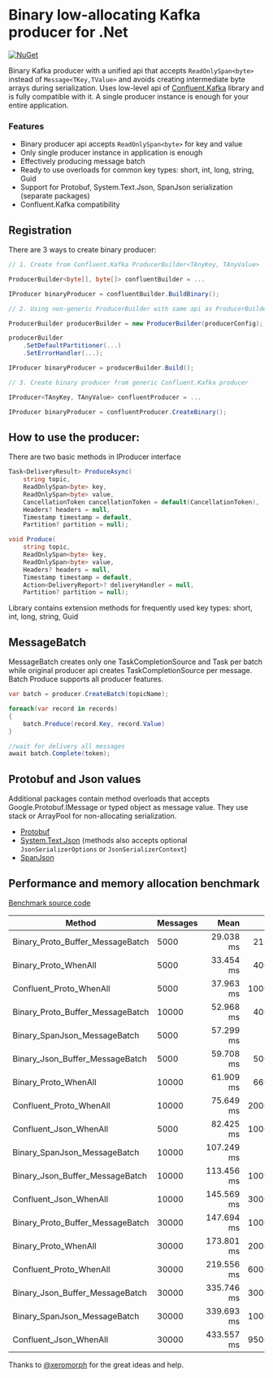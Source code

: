 # Binary low-allocating Kafka producer for .Net #

[![NuGet](https://img.shields.io/nuget/v/Eventso.KafkaProducer.svg)](https://www.nuget.org/packages/Eventso.KafkaProducer/)

Binary Kafka producer with a unified api that accepts `ReadOnlySpan<byte>` instead of `Message<TKey,TValue>` and avoids creating intermediate byte arrays during serialization. Uses low-level api of [Confluent.Kafka](https://github.com/confluentinc/confluent-kafka-dotnet) library and is fully compatible with it. A single producer instance is enough for your entire application.


### Features ###
* Binary producer api accepts `ReadOnlySpan<byte>` for key and value
* Only single producer instance in application is enough
* Effectively producing message batch
* Ready to use overloads for common key types: short, int, long, string, Guid
* Support for Protobuf, System.Text.Json, SpanJson serialization (separate packages)
* Confluent.Kafka compatibility

## Registration
There are 3 ways to create binary producer:
```csharp
// 1. Create from Confluent.Kafka ProducerBuilder<TAnyKey, TAnyValue>

ProducerBuilder<byte[], byte[]> confluentBuilder = ...

IProducer binaryProducer = confluentBuilder.BuildBinary();

// 2. Using non-generic ProducerBuilder with same api as ProducerBuilder<TKey, TValue>

ProducerBuilder producerBuilder = new ProducerBuilder(producerConfig);

producerBuilder
    .SetDefaultPartitioner(...)
    .SetErrorHandler(...);

IProducer binaryProducer = producerBuilder.Build();

// 3. Create binary producer from generic Confluent.Kafka producer

IProducer<TAnyKey, TAnyValue> confluentProducer = ...

IProducer binaryProducer = confluentProducer.CreateBinary();

```

## How to use the producer:
There are two basic methods in IProducer interface 
```csharp
Task<DeliveryResult> ProduceAsync(
    string topic,
    ReadOnlySpan<byte> key,
    ReadOnlySpan<byte> value,
    CancellationToken cancellationToken = default(CancellationToken),
    Headers? headers = null,
    Timestamp timestamp = default,
    Partition? partition = null);

void Produce(
    string topic,
    ReadOnlySpan<byte> key,
    ReadOnlySpan<byte> value,
    Headers? headers = null,
    Timestamp timestamp = default,
    Action<DeliveryReport>? deliveryHandler = null,
    Partition? partition = null);
```

Library contains extension methods for frequently used key types: short, int, long, string, Guid

## MessageBatch
MessageBatch creates only one TaskCompletionSource and Task per batch while original producer api creates TaskCompletionSource per message. Batch Produce supports all producer features.
```csharp
var batch = producer.CreateBatch(topicName);

foreach(var record in records)
{
    batch.Produce(record.Key, record.Value)
}

//wait for delivery all messages
await batch.Complete(token);
```

## Protobuf and Json values
Additional packages contain method overloads that accepts Google.Protobuf.IMessage or typed object as message value. They use stack or ArrayPool for non-allocating serialization.

* [Protobuf](https://www.nuget.org/packages/Eventso.KafkaProducer.Protobuf/) 
* [System.Text.Json](https://www.nuget.org/packages/Eventso.KafkaProducer.Json/) (methods also accepts optional `JsonSerializerOptions` or `JsonSerializerContext`)
* [SpanJson](https://www.nuget.org/packages/Eventso.KafkaProducer.SpanJson/)


## Performance and memory allocation benchmark

[Benchmark source code](https://github.com/eventso/kafka-producer/blob/main/benchmarks/Eventso.KafkaProducer.Benchmark/Producing.cs)


| Method                           | Messages | Mean       | Gen0      | Gen1      | Gen2      | Allocated   |
|--------------------------------- |----------|-----------:|----------:|----------:|----------:|------------:|
| Binary_Proto_Buffer_MessageBatch | 5000     |  29.038 ms |  218.7500 |         - |         - |  1406.83 KB |
| Binary_Proto_WhenAll             | 5000     |  33.454 ms |  400.0000 |  200.0000 |         - |  2481.26 KB |
| Confluent_Proto_WhenAll          | 5000     |  37.963 ms | 1000.0000 |  666.6667 |         - |  6652.58 KB |
| Binary_Proto_Buffer_MessageBatch | 10000    |  52.968 ms |  400.0000 |         - |         - |   2813.2 KB |
| Binary_SpanJson_MessageBatch     | 5000     |  57.299 ms |         - |         - |         - |  1407.25 KB |
| Binary_Json_Buffer_MessageBatch  | 5000     |  59.708 ms |  500.0000 |         - |         - |  3516.85 KB |
| Binary_Proto_WhenAll             | 10000    |  61.909 ms |  666.6667 |  444.4444 |  222.2222 |  4870.61 KB |
| Confluent_Proto_WhenAll          | 10000    |  75.649 ms | 2000.0000 | 1000.0000 |  666.6667 | 13304.45 KB |
| Confluent_Json_WhenAll           | 5000     |  82.425 ms | 1000.0000 |         - |         - |  9583.16 KB |
| Binary_SpanJson_MessageBatch     | 10000    | 107.249 ms |         - |         - |         - |  2814.13 KB |
| Binary_Json_Buffer_MessageBatch  | 10000    | 113.456 ms | 1000.0000 |         - |         - |  7033.18 KB |
| Confluent_Json_WhenAll           | 10000    | 145.569 ms | 3000.0000 | 1000.0000 |         - | 19164.77 KB |
| Binary_Proto_Buffer_MessageBatch | 30000    | 147.694 ms | 1000.0000 |         - |         - |  8438.85 KB |
| Binary_Proto_WhenAll             | 30000    | 173.801 ms | 2000.0000 | 1000.0000 |         - | 14752.95 KB |
| Confluent_Proto_WhenAll          | 30000    | 219.556 ms | 6000.0000 | 2000.0000 | 1000.0000 |  39656.1 KB |
| Binary_Json_Buffer_MessageBatch  | 30000    | 335.746 ms | 3000.0000 |         - |         - | 21096.23 KB |
| Binary_SpanJson_MessageBatch     | 30000    | 339.693 ms | 1000.0000 |         - |         - |   8438.8 KB |
| Confluent_Json_WhenAll           | 30000    | 433.557 ms | 9500.0000 | 3000.0000 | 1500.0000 | 57237.13 KB |



Thanks to [@xeromorph](https://github.com/xeromorph) for the great ideas and help.